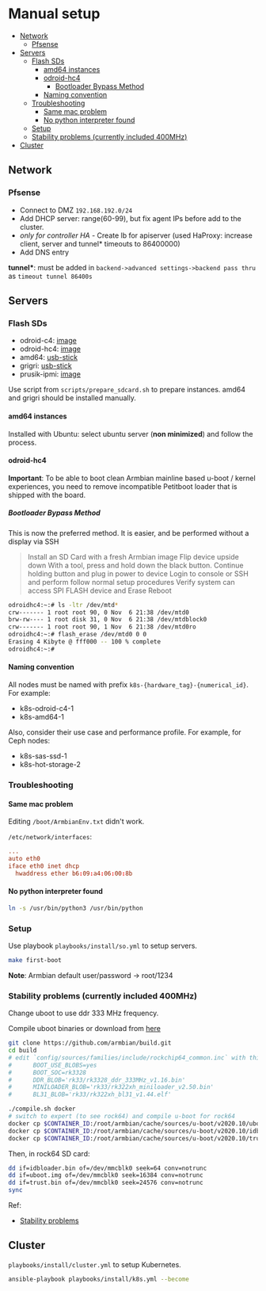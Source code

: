 # Manual setup <!-- omit from toc -->

- [Network](#network)
  - [Pfsense](#pfsense)
- [Servers](#servers)
  - [Flash SDs](#flash-sds)
    - [amd64 instances](#amd64-instances)
    - [odroid-hc4](#odroid-hc4)
      - [Bootloader Bypass Method](#bootloader-bypass-method)
    - [Naming convention](#naming-convention)
  - [Troubleshooting](#troubleshooting)
    - [Same mac problem](#same-mac-problem)
    - [No python interpreter found](#no-python-interpreter-found)
  - [Setup](#setup)
  - [Stability problems (currently included 400MHz)](#stability-problems-currently-included-400mhz)
- [Cluster](#cluster)

## Network

### Pfsense

- Connect to DMZ `192.168.192.0/24`
- Add DHCP server: range(60-99), but fix agent IPs before add to the cluster.
- _only for controller HA_ - Create lb for apiserver (used HaProxy: increase client, server and
  tunnel\* timeouts to 86400000)
- Add DNS entry

**tunnel\***: must be added in `backend->advanced settings->backend pass thru` as
`timeout tunnel 86400s`

## Servers

### Flash SDs

- odroid-c4: [image](https://www.armbian.com/odroid-c4/)
- odroid-hc4: [image](https://www.armbian.com/odroid-hc4/)
- amd64: [usb-stick](https://releases.ubuntu.com/22.04/)
- grigri: [usb-stick](https://releases.ubuntu.com/22.04/)
- prusik-ipmi: [image](https://files.pikvm.org/images/v4plus-hdmi-rpi4-latest.img.xz)

Use script from `scripts/prepare_sdcard.sh` to prepare instances. amd64 and grigri should be
installed manually.

#### amd64 instances

Installed with Ubuntu: select ubuntu server (**non minimized**) and follow the process.

#### odroid-hc4

**Important**: To be able to boot clean Armbian mainline based u-boot / kernel experiences, you need
to remove incompatible Petitboot loader that is shipped with the board.

##### Bootloader Bypass Method

This is now the preferred method. It is easier, and be performed without a display via SSH

> Install an SD Card with a fresh Armbian image Flip device upside down With a tool, press and hold
> down the black button. Continue holding button and plug in power to device Login to console or SSH
> and perform follow normal setup procedures Verify system can access SPI FLASH device and Erase
> Reboot

```bash
odroidhc4:~:# ls -ltr /dev/mtd*
crw------- 1 root root 90, 0 Nov  6 21:38 /dev/mtd0
brw-rw---- 1 root disk 31, 0 Nov  6 21:38 /dev/mtdblock0
crw------- 1 root root 90, 1 Nov  6 21:38 /dev/mtd0ro
odroidhc4:~:# flash_erase /dev/mtd0 0 0
Erasing 4 Kibyte @ fff000 -- 100 % complete
odroidhc4:~:#
```

#### Naming convention

All nodes must be named with prefix `k8s-{hardware_tag}-{numerical_id}`. For example:

- k8s-odroid-c4-1
- k8s-amd64-1

Also, consider their use case and performance profile. For example, for Ceph nodes:

- k8s-sas-ssd-1
- k8s-hot-storage-2

### Troubleshooting

#### Same mac problem

Editing `/boot/ArmbianEnv.txt` didn't work.

`/etc/network/interfaces`:

```conf
...
auto eth0
iface eth0 inet dhcp
  hwaddress ether b6:09:a4:06:00:8b
```

#### No python interpreter found

```bash
ln -s /usr/bin/python3 /usr/bin/python
```

### Setup

Use playbook `playbooks/install/so.yml` to setup servers.

```bash
make first-boot
```

**Note**: Armbian default user/password -> root/1234

### Stability problems (currently included 400MHz)

Change uboot to use ddr 333 MHz frequency.

Compile uboot binaries or download from [here](https://nextcloud.dbcloud.org/f/451602)

```bash
git clone https://github.com/armbian/build.git
cd build
# edit `config/sources/families/include/rockchip64_common.inc` with this values for rock64:
#      BOOT_USE_BLOBS=yes
#      BOOT_SOC=rk3328
#      DDR_BLOB='rk33/rk3328_ddr_333MHz_v1.16.bin'
#      MINILOADER_BLOB='rk33/rk322xh_miniloader_v2.50.bin'
#      BL31_BLOB='rk33/rk322xh_bl31_v1.44.elf'

./compile.sh docker
# switch to expert (to see rock64) and compile u-boot for rock64
docker cp $CONTAINER_ID:/root/armbian/cache/sources/u-boot/v2020.10/uboot.img .
docker cp $CONTAINER_ID:/root/armbian/cache/sources/u-boot/v2020.10/idbloader.bin .
docker cp $CONTAINER_ID:/root/armbian/cache/sources/u-boot/v2020.10/trust.bin .

```

Then, in rock64 SD card:

```bash
dd if=idbloader.bin of=/dev/mmcblk0 seek=64 conv=notrunc
dd if=uboot.img of=/dev/mmcblk0 seek=16384 conv=notrunc
dd if=trust.bin of=/dev/mmcblk0 seek=24576 conv=notrunc
sync
```

Ref:

- [Stability problems](https://forum.armbian.com/topic/15082-rock64-focal-fossa-memory-frequency/?tab=comments#comment-108127)

## Cluster

`playbooks/install/cluster.yml` to setup Kubernetes.

```bash
ansible-playbook playbooks/install/k8s.yml --become
```
